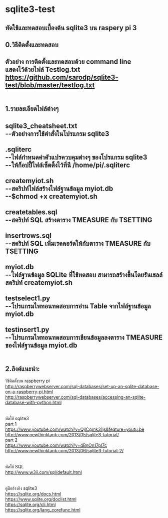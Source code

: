 # sqlite3-test
หัดใช้และทดสอบเบื้องต้น sqlite3 บน raspery pi 3  
----  
0.วิธีติดตั้งและทดสอบ
----  
  ตัวอย่าง การติดตั้งและทดสอบด้วย command line   
  แสดงไว้ด้วยไฟล์ Testlog.txt  
  https://github.com/sarodp/sqlite3-test/blob/master/testlog.txt  
<br><br>
1.รายละเอียดไฟล์ต่างๆ  
----  
sqlite3_cheatsheet.txt  
--ตัวอย่างการใช้คำสั่งในโปรแกรม sqlite3   
<br>
.sqliterc  
--ไฟล์กำหนดค่าคัวแปรควบคุมต่างๆ ของโปรแกรม sqlite3  
--ให้ก็อปปี้ไฟล์เซ็ตติ้งไว้ที่น่ี /home/pi/.sqliterc  
<br>
createmyiot.sh  
--สคริปท์ไฟล์สร้างไฟล์ฐานข้อมูล myiot.db  
--$chmod +x createmyiot.sh  
<br>
createtables.sql    
--สคริปท์ SQL สร้างตาราง TMEASURE กับ TSETTING  
<br>
insertrows.sql  
--สคริปท์ SQL เพิ่มเรคคอร์ดให้กับตาราง TMEASURE กับ TSETTING  
<br>
myiot.db  
--ไฟล์ฐานข้อมูล SQLite ที่ใช้ทดสอบ สามารถสร้างขึ้นโดยรันเชลล์สคริปท์ createmyiot.sh  
<br>
testselect1.py  
--โปรแกรมไพทอนทดสอบการอ่าน Table จากไฟล์ฐานข้อมูล myiot.db  
<br>
testinsert1.py  
--โปรแกรมไพทอนทดสอบการเขียนข้อมูลลงตาราง TMEASURE ของไฟล์ฐานข้อมูล myiot.db  
<br><br>
2.ลิงค์แนะนำ:  
----  
วิธีติดตั้งบน raspberry pi  
http://raspberrywebserver.com/sql-databases/set-up-an-sqlite-database-on-a-raspberry-pi.html  
http://raspberrywebserver.com/sql-databases/accessing-an-sqlite-database-with-python.html  
<br><br>
หัดใช้ sqlite3  
part 1  
https://www.youtube.com/watch?v=QjICgmk31js&feature=youtu.be  
http://www.newthinktank.com/2013/05/sqlite3-tutorial/  
part 2  
https://www.youtube.com/watch?v=dBnOn17pI7c  
http://www.newthinktank.com/2013/06/sqlite3-tutorial-2/  
<br><br>
หัดใช้ SQL  
http://www.w3ii.com/sql/default.html  
<br><br>
คู่มืออ้างอิง sqlite3  
https://sqlite.org/docs.html  
https://www.sqlite.org/doclist.html  
https://sqlite.org/cli.html  
https://sqlite.org/lang_corefunc.html  

<br><br>
